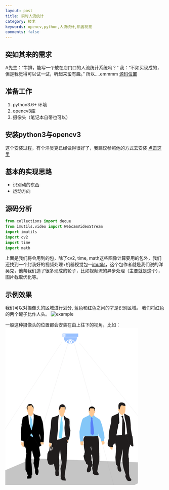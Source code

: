 ```yaml
---
layout: post
title: 实时人流统计
category: 技术
keywords: opencv,python,人流统计,机器视觉
comments: false
---
```


## 突如其来的需求
A先生：“牛排，能写一个放在店门口的人流统计系统吗？”
我：“不如买现成的，但是我觉得可以试一试，听起来蛮有趣。”
所以....emmmm
[源码位置](https://github.com/cookedsteak/people-counting)

## 准备工作

1. python3.6+ 环境
2. opencv3库
3. 摄像头（笔记本自带也可以）

## 安装python3与opencv3

这个安装过程，有个洋吴克已经做得很好了，我建议参照他的方式去安装
[点击这里](https://www.pyimagesearch.com/opencv-tutorials-resources-guides/)

## 基本的实现思路
- 识别动的东西
- 运动方向

## 源码分析
```python
from collections import deque
from imutils.video import WebcamVideoStream
import imutils
import cv2
import time
import math
```
上面是我们将会用到的包，除了cv2, time, math这些图像计算要用的包外，我们还找到一个封装好的视频处理+机器视觉包--[imutils](https://github.com/jrosebr1/imutils)，这个包作者就是我们说的洋吴克，他帮我们造了很多现成的轮子，比如视频流的异步处理（主要就是这个），图片截取优化等。


## 示例效果
我们可以对摄像头的区域进行划分, 蓝色和红色之间的才是识别区域。
我们将红色的两个罐子比作人头。
![example](/assets/img/people-counting.gif)

一般这种摄像头的位置都会安装在由上往下的视角，比如：
![camera](/assets/img/people-counting-camera.png)



